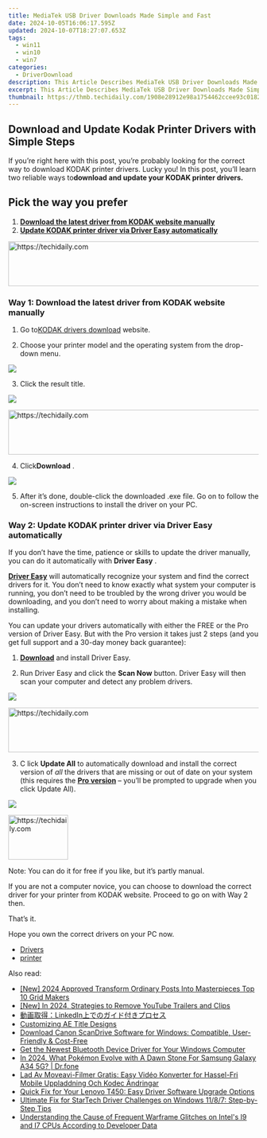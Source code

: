 ```yaml
---
title: MediaTek USB Driver Downloads Made Simple and Fast
date: 2024-10-05T16:06:17.595Z
updated: 2024-10-07T18:27:07.653Z
tags:
  - win11
  - win10
  - win7
categories:
  - DriverDownload
description: This Article Describes MediaTek USB Driver Downloads Made Simple and Fast
excerpt: This Article Describes MediaTek USB Driver Downloads Made Simple and Fast
thumbnail: https://thmb.techidaily.com/1908e28912e98a1754462ccee93c018243200352c23bf996b9a2a527835e31b1.jpg
---
```


## Download and Update Kodak Printer Drivers with Simple Steps

If you’re right here with this post, you’re probably looking for the correct way to download KODAK printer drivers. Lucky you! In this post, you’ll learn two reliable ways to**download and update your KODAK printer drivers.**

## Pick the way you prefer

1. [**Download the latest driver from KODAK website manually**](https://tools.techidaily.com/drivereasy/download/)
2. **[Update KODAK printer driver via Driver Easy automatically](https://tools.techidaily.com/drivereasy/download/)**

<!-- affiliate ads begin -->
<a href="https://appsumo.8odi.net/c/5597632/2082530/7443" target="_top" id="2082530">
  <img src="//a.impactradius-go.com/display-ad/7443-2082530" border="0" alt="https://techidaily.com" width="728" height="90"/>
</a>
<img height="0" width="0" src="https://appsumo.8odi.net/i/5597632/2082530/7443" style="position:absolute;visibility:hidden;" border="0" />
<!-- affiliate ads end -->

### Way 1: Download the latest driver from KODAK website manually

 1) Go to[KODAK drivers download](https://support.en.kodak.com/app/answers/list/c/890/selected/true) website.  
  
 2) Choose your printer model and the operating system from the drop-down menu.

![](https://images.drivereasy.com/wp-content/uploads/2017/07/img_596453febfa88.png)

3) Click the result title.

![](https://images.drivereasy.com/wp-content/uploads/2017/07/img_5964547a6e797.png)

<!-- affiliate ads begin -->
<a href="https://aligracehair.sjv.io/c/5597632/1885947/19272" target="_top" id="1885947">
  <img src="//a.impactradius-go.com/display-ad/19272-1885947" border="0" alt="https://techidaily.com" width="728" height="90"/>
</a>
<img height="0" width="0" src="https://aligracehair.sjv.io/i/5597632/1885947/19272" style="position:absolute;visibility:hidden;" border="0" />
<!-- affiliate ads end -->

 4) Click**Download** .

![](https://images.drivereasy.com/wp-content/uploads/2017/07/img_59646b49d2a5f.png)

 5) After it’s done, double-click the downloaded .exe file. Go on to follow the on-screen instructions to install the driver on your PC.

### Way 2: Update KODAK printer driver via Driver Easy automatically

 If you don’t have the time, patience or skills to update the driver manually, you can do it automatically with **Driver Easy** .

**[Driver Easy](https://tools.techidaily.com/drivereasy/download/)**  will automatically recognize your system and find the correct drivers for it. You don’t need to know exactly what system your computer is running, you don’t need to be troubled by the wrong driver you would be downloading, and you don’t need to worry about making a mistake when installing.

 You can update your drivers automatically with either the FREE or the Pro version of Driver Easy. But with the Pro version it takes just 2 steps (and you get full support and a 30-day money back guarantee):

 1) **[Download](https://tools.techidaily.com/drivereasy/download/)**  and install Driver Easy.

 2) Run Driver Easy and click the **Scan Now**  button. Driver Easy will then scan your computer and detect any problem drivers.

![](https://images.drivereasy.com/wp-content/uploads/2017/07/img_59645009b2fe2.jpg)

<!-- affiliate ads begin -->
<a href="https://appsumo.8odi.net/c/5597632/2082538/7443" target="_top" id="2082538">
  <img src="//a.impactradius-go.com/display-ad/7443-2082538" border="0" alt="https://techidaily.com" width="728" height="90"/>
</a>
<img height="0" width="0" src="https://appsumo.8odi.net/i/5597632/2082538/7443" style="position:absolute;visibility:hidden;" border="0" />
<!-- affiliate ads end -->

3) C  lick **Update All** to automatically download and install the correct version of _all_  the drivers that are missing or out of date on your system (this requires the [**Pro version**](https://tools.techidaily.com/drivereasy/download/)  – you’ll be prompted to upgrade when you click Update All).

![](https://images.drivereasy.com/wp-content/uploads/2017/07/img_59644712ce2ca.jpg)

<!-- affiliate ads begin -->
<a href="https://aligracehair.sjv.io/c/5597632/2135364/19272" target="_top" id="2135364">
  <img src="//a.impactradius-go.com/display-ad/19272-2135364" border="0" alt="https://techidaily.com" width="120" height="90"/>
</a>
<img height="0" width="0" src="https://aligracehair.sjv.io/i/5597632/2135364/19272" style="position:absolute;visibility:hidden;" border="0" />
<!-- affiliate ads end -->

 Note: You can do it for free if you like, but it’s partly manual.

 If you are not a computer novice, you can choose to download the correct driver for your printer from KODAK website. Proceed to go on with Way 2 then.

 That’s it.

Hope you own the correct drivers on your PC now.

* [Drivers](https://tools.techidaily.com/drivereasy/download/)
* [printer](https://tools.techidaily.com/drivereasy/download/)

<ins class="adsbygoogle"
     style="display:block"
     data-ad-format="autorelaxed"
     data-ad-client="ca-pub-7571918770474297"
     data-ad-slot="1223367746"></ins>

<ins class="adsbygoogle"
     style="display:block"
     data-ad-client="ca-pub-7571918770474297"
     data-ad-slot="8358498916"
     data-ad-format="auto"
     data-full-width-responsive="true"></ins>

<span class="atpl-alsoreadstyle">Also read:</span>
<div><ul>
<li><a href="https://instagram-video-recordings.techidaily.com/new-2024-approved-transform-ordinary-posts-into-masterpieces-top-10-grid-makers/"><u>[New] 2024 Approved Transform Ordinary Posts Into Masterpieces Top 10 Grid Makers</u></a></li>
<li><a href="https://youtube-tips.techidaily.com/n-2024-strategies-to-remove-youtube-trailers-and-clips/"><u>[New] In 2024, Strategies to Remove YouTube Trailers and Clips</u></a></li>
<li><a href="https://video-capture.techidaily.com/linkedin/"><u>動画取得：LinkedIn上でのガイド付きプロセス</u></a></li>
<li><a href="https://article-helps.techidaily.com/customizing-ae-title-designs/"><u>Customizing AE Title Designs</u></a></li>
<li><a href="https://hardware-help.techidaily.com/download-canon-scandrive-software-for-windows-compatible-user-friendly-and-cost-free/"><u>Download Canon ScanDrive Software for Windows: Compatible, User-Friendly & Cost-Free</u></a></li>
<li><a href="https://hardware-help.techidaily.com/get-the-newest-bluetooth-device-driver-for-your-windows-computer/"><u>Get the Newest Bluetooth Device Driver for Your Windows Computer</u></a></li>
<li><a href="https://change-location.techidaily.com/in-2024-what-pokemon-evolve-with-a-dawn-stone-for-samsung-galaxy-a34-5g-drfone-by-drfone-virtual-android/"><u>In 2024, What Pokémon Evolve with A Dawn Stone For Samsung Galaxy A34 5G? | Dr.fone</u></a></li>
<li><a href="https://some-approaches.techidaily.com/lad-av-moveavi-filmer-gratis-easy-video-konverter-for-hassel-fri-mobile-uppladdning-och-kodec-andringar/"><u>Lad Av Moveavi-Filmer Gratis: Easy Vidéo Konverter for Hassel-Fri Mobile Uppladdning Och Kodec Ändringar</u></a></li>
<li><a href="https://hardware-help.techidaily.com/quick-fix-for-your-lenovo-t450-easy-driver-software-upgrade-options/"><u>Quick Fix for Your Lenovo T450: Easy Driver Software Upgrade Options</u></a></li>
<li><a href="https://hardware-help.techidaily.com/ultimate-fix-for-startech-driver-challenges-on-windows-1187-step-by-step-tips/"><u>Ultimate Fix for StarTech Driver Challenges on Windows 11/8/7: Step-by-Step Tips</u></a></li>
<li><a href="https://hardware-help.techidaily.com/understanding-the-cause-of-frequent-warframe-glitches-on-intels-i9-and-i7-cpus-according-to-developer-data/"><u>Understanding the Cause of Frequent Warframe Glitches on Intel's I9 and I7 CPUs According to Developer Data</u></a></li>
</ul></div>

